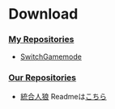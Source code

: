 # Download

### [My Repositories](https://github.com/Palpunte-Soukun)
- [SwitchGamemode](https://github.com/Palpunte-Soukun/SwitchGamemode/releases/latest)

### [Our Repositories](https://github.com/Re-Palpunte-Union)
- [統合人狼](https://github.com/Re-Palpunte-Union/Minecraft-Integrated-Werewolf/releases/latest)
    Readmeは[こちら](https://github.com/Re-Palpunte-Union/Minecraft-Integrated-Werewolf#readme)
